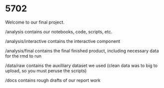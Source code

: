 # 5702
Welcome to our final project.

/analysis contains our notebooks, code, scripts, etc.

/analysis/interactive contains the interactive component

/analysis/final contains the final finished product, including necessary data for the rmd to run

/data/raw contains the auxilliary dataset we used (clean data was to big to upload, so you must peruse the scripts)

/docs contains rough drafts of our report work
